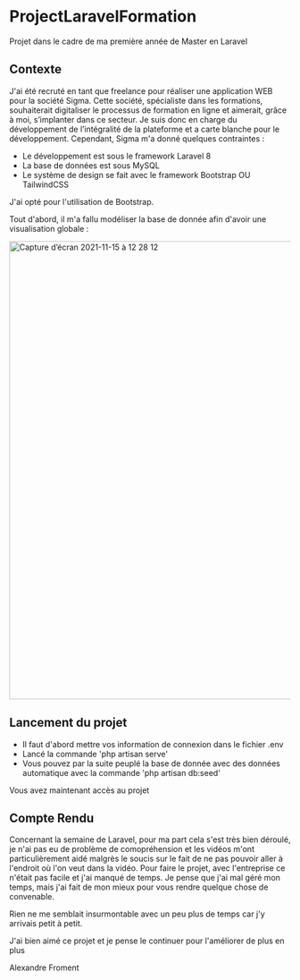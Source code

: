 # ProjectLaravelFormation
Projet dans le cadre de ma première année de Master en Laravel

## Contexte
J'ai été recruté en tant que freelance pour réaliser une application WEB pour la société Sigma.
Cette société, spécialiste dans les formations, souhaiterait digitaliser le processus de formation en ligne et aimerait, grâce à moi, s’implanter dans ce secteur.
Je suis donc en charge du développement de l’intégralité de la plateforme et a carte blanche pour le développement. Cependant, Sigma m'a donné quelques contraintes :
- Le développement est sous le framework Laravel 8
- La base de données est sous MySQL
- Le système de design se fait avec le framework Bootstrap OU TailwindCSS

J'ai opté pour l'utilisation de Bootstrap.

Tout d'abord, il m'a fallu modéliser la base de donnée afin d'avoir une visualisation globale :

<img width="819" alt="Capture d’écran 2021-11-15 à 12 28 12" src="https://user-images.githubusercontent.com/60222927/141776561-62479d22-826d-4a63-80d5-0202ac6ff554.png">

## Lancement du projet
- Il faut d'abord mettre vos information de connexion dans le fichier .env
- Lancé la commande 'php artisan serve'
- Vous pouvez par la suite peuplé la base de donnée avec des données automatique avec la commande 'php artisan db:seed'

Vous avez maintenant accès au projet

## Compte Rendu
Concernant la semaine de Laravel, pour ma part cela s'est très bien déroulé, je n'ai pas eu de problème de comopréhension et les vidéos m'ont particulièrement aidé malgrès le soucis sur le fait de ne pas pouvoir aller à l'endroit où l'on veut dans la vidéo.
Pour faire le projet, avec l'entreprise ce n'était pas facile et j'ai manqué de temps. Je pense que j'ai mal géré mon temps, mais j'ai fait de mon mieux pour vous rendre quelque chose de convenable.

Rien ne me semblait insurmontable avec un peu plus de temps car j'y arrivais petit à petit.

J'ai bien aimé ce projet et je pense le continuer pour l'améliorer de plus en plus

Alexandre Froment
